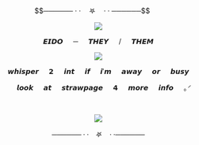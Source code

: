 <p align="center">
$$────── · · ㅤ𖤐 ㅤ· · ──────$$
⠀⠀ 

<p align="center">
<img src="https://i.imgur.com/PLCRxOj.png"/>


$$𝙀𝙄𝘿𝙊⠀⠀ ─⠀⠀ 𝙏𝙃𝙀𝙔⠀⠀ /⠀⠀ 𝙏𝙃𝙀𝙈$$
<p align="center">
<img src="https://i.imgur.com/pkv9ihJ.png"/>
</p>

$$⠀⠀ 𝙬𝙝𝙞𝙨𝙥𝙚𝙧⠀⠀ 𝟮⠀⠀ 𝙞𝙣𝙩⠀⠀ 𝙞𝙛⠀⠀ 𝙞'𝙢⠀⠀ 𝙖𝙬𝙖𝙮⠀⠀ 𝙤𝙧⠀⠀ 𝙗𝙪𝙨𝙮⠀⠀ $$


$$⠀⠀ 𝙡𝙤𝙤𝙠⠀⠀ 𝙖𝙩⠀⠀ 𝙨𝙩𝙧𝙖𝙬𝙥𝙖𝙜𝙚⠀⠀ 𝟰⠀⠀ 𝙢𝙤𝙧𝙚⠀⠀ 𝙞𝙣𝙛𝙤⠀⠀ ｡ᐟ$$


⠀⠀ 
<p align="center">
<img src="https://i.imgur.com/QbC5E42.png"/>

$$────── · · ㅤ𖤐 ㅤ· · ──────$$
